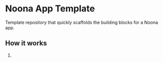 # Noona App Template

Template repository that quickly scaffolds the building blocks for a Noona app.

## How it works

1.
